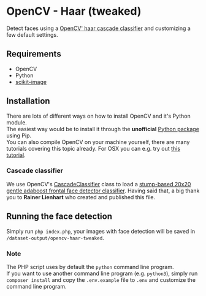 # OpenCV - Haar (tweaked)
Detect faces using a [OpenCV' haar cascade classifier](https://github.com/opencv/opencv/blob/master/data/haarcascades/haarcascade_frontalface_alt.xml)
and customizing a few default settings.  

## Requirements
- OpenCV
- Python
- [scikit-image](https://scikit-image.org/)

## Installation
There are lots of different ways on how to install OpenCV and it's Python module.  
The easiest way would be to install it through the **unofficial** [Python package](https://pypi.org/project/opencv-python/) using Pip.  
You can also compile OpenCV on your machine yourself, there are many tutorials covering this topic already.
For OSX you can e.g. try out [this tutorial](https://www.learnopencv.com/install-opencv3-on-macos/).

### Cascade classifier
We use OpenCV's [CascadeClassifier](https://docs.opencv.org/3.4.3/d1/de5/classcv_1_1CascadeClassifier.html) class to load a
[stump-based 20x20 gentle adaboost frontal face detector classifier](https://github.com/opencv/opencv/blob/master/data/haarcascades/haarcascade_frontalface_alt.xml).
Having said that, a big thank you to **Rainer Lienhart** who created and published this file.

## Running the face detection
Simply run `php index.php`, your images with face detection will be saved in `/dataset-output/opencv-haar-tweaked`.

### Note
The PHP script uses by default the `python` command line program.  
If you want to use another command line program (e.g. `python3`),
simply run `composer install` and copy the `.env.example` file to `.env` and customize the command line program.
